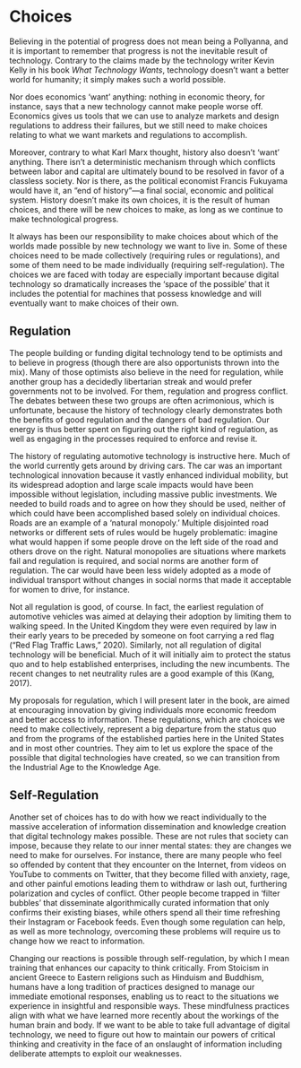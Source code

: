 # Choices

Believing in the potential of progress does not mean being a Pollyanna, and it is important to remember that progress is not the inevitable result of technology. Contrary to the claims made by the technology writer Kevin Kelly in his book *What Technology Wants*, technology doesn’t want a better world for humanity; it simply makes such a world possible. 

Nor does economics ‘want’ anything: nothing in economic theory, for instance, says that a new technology cannot make people worse off. Economics gives us tools that we can use to analyze markets and design regulations to address their failures, but we still need to make choices relating to what we want markets and regulations to accomplish. 

Moreover, contrary to what Karl Marx thought, history also doesn’t ‘want’ anything. There isn’t a deterministic mechanism through which conflicts between labor and capital are ultimately bound to be resolved in favor of a classless society. Nor is there, as the political economist Francis Fukuyama would have it, an “end of history“—a final social, economic and political system. History doesn’t make its own choices, it is the result of human choices, and there will be new choices to make, as long as we continue to make technological progress. 

It always has been our responsibility to make choices about which of the worlds made possible by new technology we want to live in. Some of these choices need to be made collectively (requiring rules or regulations), and some of them need to be made individually (requiring self-regulation). The choices we are faced with today are especially important because digital technology so dramatically increases the ‘space of the possible’ that it includes the potential for machines that possess knowledge and will eventually want to make choices of their own.

 
## Regulation 

The people building or funding digital technology tend to be optimists and to believe in progress (though there are also opportunists thrown into the mix). Many of those optimists also believe in the need for regulation, while another group has a decidedly libertarian streak and would prefer governments not to be involved. For them, regulation and progress conflict. The debates between these two groups are often acrimonious, which is unfortunate, because the history of technology clearly demonstrates both the benefits of good regulation and the dangers of bad regulation. Our energy is thus better spent on figuring out the right kind of regulation, as well as engaging in the processes required to enforce and revise it.

The history of regulating automotive technology is instructive here. Much of the world currently gets around by driving cars. The car was an important technological innovation because it vastly enhanced individual mobility, but its widespread adoption and large scale impacts would have been impossible without legislation, including massive public investments. We needed to build roads and to agree on how they should be used, neither of which could have been accomplished based solely on individual choices. Roads are an example of a ‘natural monopoly.’ Multiple disjointed road networks or different sets of rules would be hugely problematic: imagine what would happen if some people drove on the left side of the road and others drove on the right. Natural monopolies are situations where markets fail and regulation is required, and social norms are another form of regulation. The car would have been less widely adopted as a mode of individual transport without changes in social norms that made it acceptable for women to drive, for instance. 

Not all regulation is good, of course. In fact, the earliest regulation of automotive vehicles was aimed at delaying their adoption by limiting them to walking speed. In the United Kingdom they were even required by law in their early years to be preceded by someone on foot carrying a red flag (“Red Flag Traffic Laws,” 2020). Similarly, not all regulation of digital technology will be beneficial. Much of it will initially aim to protect the status quo and to help established enterprises, including the new incumbents. The recent changes to net neutrality rules are a good example of this (Kang, 2017).

My proposals for regulation, which I will present later in the book, are aimed at encouraging innovation by giving individuals more economic freedom and better access to information. These regulations, which are choices we need to make collectively, represent a big departure from the status quo and from the programs of the established parties here in the United States and in most other countries. They aim to let us explore the space of the possible that digital technologies have created, so we can transition from the Industrial Age to the Knowledge Age. 

 
## Self-Regulation 

Another set of choices has to do with how we react individually to the massive acceleration of information dissemination and knowledge creation that digital technology makes possible. These are not rules that society can impose, because they relate to our inner mental states: they are changes we need to make for ourselves. For instance, there are many people who feel so offended by content that they encounter on the Internet, from videos on YouTube to comments on Twitter, that they become filled with anxiety, rage, and other painful emotions leading them to withdraw or lash out, furthering polarization and cycles of conflict. Other people become trapped in ‘filter bubbles’ that disseminate algorithmically curated information that only confirms their existing biases, while others spend all their time refreshing their Instagram or Facebook feeds. Even though some regulation can help, as well as more technology, overcoming these problems will require us to change how we react to information.
 
Changing our reactions is possible through self-regulation, by which I mean training that enhances our capacity to think critically. From Stoicism in ancient Greece to Eastern religions such as Hinduism and Buddhism, humans have a long tradition of practices designed to manage our immediate emotional responses, enabling us to react to the situations we experience in insightful and responsible ways. These mindfulness practices align with what we have learned more recently about the workings of the human brain and body. If we want to be able to take full advantage of digital technology, we need to figure out how to maintain our powers of critical thinking and creativity in the face of an onslaught of information including deliberate attempts to exploit our weaknesses.
